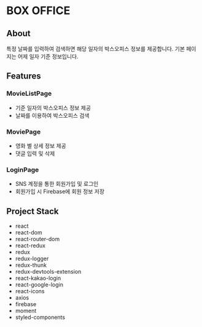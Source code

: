 # BOX OFFICE

## About

특정 날짜를 입력하여 검색하면 해당 일자의 박스오피스 정보를 제공합니다. 기본 페이지는 어제 일자 기준 정보입니다.

## Features

### MovieListPage

- 기준 일자의 박스오피스 정보 제공
- 날짜를 이용하여 박스오피스 검색

### MoviePage

- 영화 별 상세 정보 제공
- 댓글 입력 및 삭제

### LoginPage

- SNS 계정을 통한 회원가입 및 로그인
- 회원가입 시 Firebase에 회원 정보 저장

## Project Stack

- react
- react-dom
- react-router-dom
- react-redux
- redux
- redux-logger
- redux-thunk
- redux-devtools-extension
- react-kakao-login
- react-google-login
- react-icons
- axios
- firebase
- moment
- styled-components
